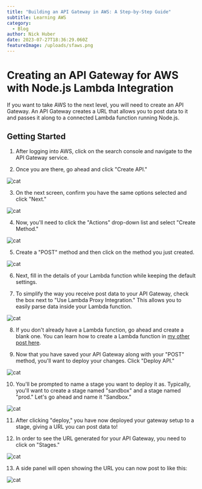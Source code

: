 ```yaml
---
title: "Building an API Gateway in AWS: A Step-by-Step Guide"
subtitle: Learning AWS
category:
  - Blog
author: Nick Huber
date: 2023-07-27T18:36:29.060Z
featureImage: /uploads/sfaws.png
---
```

# Creating an API Gateway for AWS with Node.js Lambda Integration

If you want to take AWS to the next level, you will need to create an API Gateway. An API Gateway creates a URL that allows you to post data to it and passes it along to a connected Lambda function running Node.js.

## Getting Started

1. After logging into AWS, click on the search console and navigate to the API Gateway service.

2. Once you are there, go ahead and click "Create API."

![cat](https://i.gyazo.com/4784b2de36c307e38170b603ce2ea00b.png)



3. On the next screen, confirm you have the same options selected and click "Next."

![cat](https://i.gyazo.com/9e8118c52848e5e4734f7a9eb44f20a9.png)



4. Now, you'll need to click the "Actions" drop-down list and select "Create Method."

![cat](https://i.gyazo.com/e8896f150ed91052d03198ca403c933f.png)


5. Create a "POST" method and then click on the method you just created.

![cat](https://i.gyazo.com/d5d65b891b2877475034513cd00a0a4e.png)


6. Next, fill in the details of your Lambda function while keeping the default settings.

7. To simplify the way you receive post data to your API Gateway, check the box next to "Use Lambda Proxy Integration." This allows you to easily parse data inside your Lambda function.

![cat](https://i.gyazo.com/1059d04232bfa6ad9189798e5d42b01f.png)



8. If you don't already have a Lambda function, go ahead and create a blank one. You can learn how to create a Lambda function in [my other post here](link-to-other-post).

9. Now that you have saved your API Gateway along with your "POST" method, you'll want to deploy your changes. Click "Deploy API."

![cat](https://i.gyazo.com/05ec559e3d3ff70a00f9c329a6afeb02.png)



10. You'll be prompted to name a stage you want to deploy it as. Typically, you'll want to create a stage named "sandbox" and a stage named "prod." Let's go ahead and name it "Sandbox."

![cat](https://i.gyazo.com/37753d45dede4b119244ef0a6ffa6202.png)



11. After clicking "deploy," you have now deployed your gateway setup to a stage, giving a URL you can post data to!

12. In order to see the URL generated for your API Gateway, you need to click on "Stages."

![cat](https://i.gyazo.com/defd822d6c0c68e2ec9343b8bacd254c.png)



13. A side panel will open showing the URL you can now post to like this:


![cat](https://i.gyazo.com/7ff7181e5c59b235e6ff4c0d4d093ab3.png)

